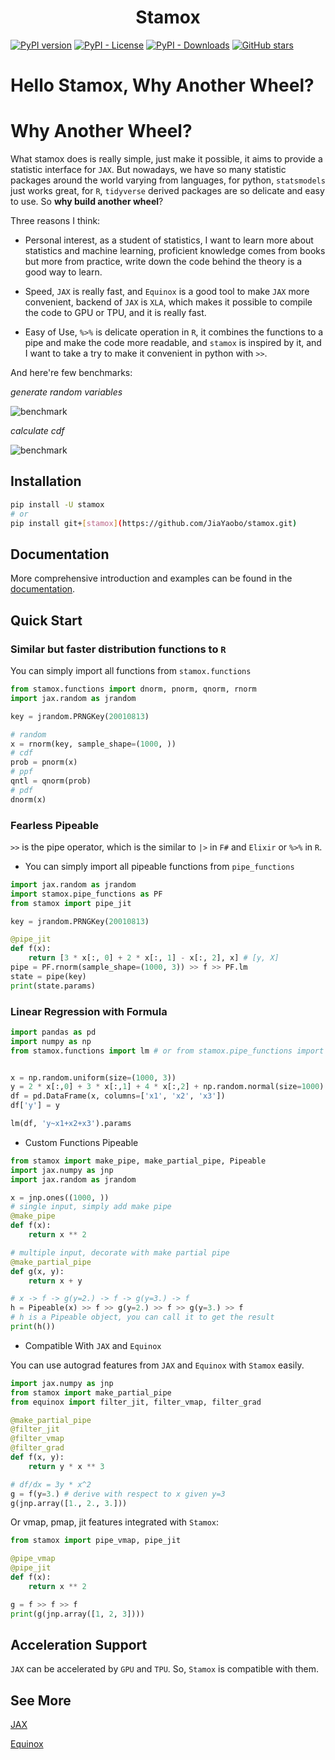 <h1 align='center'>Stamox</h1>

[![PyPI version](https://badge.fury.io/py/stamox.svg)](https://badge.fury.io/py/stamox)
[![PyPI - License](https://img.shields.io/pypi/l/stamox)](https://pypi.org/project/stamox/)
[![PyPI - Downloads](https://img.shields.io/pypi/dm/stamox)](https://pypi.org/project/stamox/)
[![GitHub stars](https://img.shields.io/github/stars/jiayaobo/stamox)]()

# Hello Stamox, Why Another Wheel?


# Why Another Wheel?

What stamox does is really simple, just make it possible, it aims to provide a statistic interface for `JAX`. But nowadays, we have so many statistic packages around the world varying from languages, for python, `statsmodels` just works great, for `R`, `tidyverse` derived packages are so delicate and easy to use. So **why build another wheel**?

Three reasons I think:

* Personal interest, as a student of statistics, I want to learn more about statistics and machine learning, proficient knowledge comes from books but more from practice, write down the code behind the theory is a good way to learn.

* Speed, `JAX` is really fast, and `Equinox` is a good tool to make `JAX` more convenient, backend of `JAX` is `XLA`, which makes it possible to compile the code to GPU or TPU, and it is really fast.

* Easy of Use, `%>%` is delicate operation in `R`, it combines the functions to a pipe and make the code more readable, and `stamox` is inspired by it, and I want to take a try to make it convenient in python with `>>`.

And here're few benchmarks:

*generate random variables*

![benchmark](./benchmark/benchmark1.png)

*calculate cdf*

![benchmark](./benchmark/benchmark2.png)

## Installation

```bash
pip install -U stamox
# or
pip install git+[stamox](https://github.com/JiaYaobo/stamox.git)
```

## Documentation

More comprehensive introduction and examples can be found in the [documentation](https://jiayaobo.github.io/stamox/).

## Quick Start

### Similar but faster distribution functions to `R`

You can simply import all functions from `stamox.functions`

```python
from stamox.functions import dnorm, pnorm, qnorm, rnorm
import jax.random as jrandom

key = jrandom.PRNGKey(20010813)

# random
x = rnorm(key, sample_shape=(1000, ))
# cdf
prob = pnorm(x)
# ppf
qntl = qnorm(prob)
# pdf
dnorm(x)
```

### Fearless Pipeable

`>>` is the pipe operator, which is the similar to `|>` in `F#` and `Elixir` or `%>%` in `R`.

* You can simply import all pipeable functions from `pipe_functions`

```python
import jax.random as jrandom
import stamox.pipe_functions as PF
from stamox import pipe_jit

key = jrandom.PRNGKey(20010813)

@pipe_jit
def f(x):
    return [3 * x[:, 0] + 2 * x[:, 1] - x[:, 2], x] # [y, X]
pipe = PF.rnorm(sample_shape=(1000, 3)) >> f >> PF.lm
state = pipe(key)
print(state.params)
```

### Linear Regression with Formula

```python
import pandas as pd
import numpy as np
from stamox.functions import lm # or from stamox.pipe_functions import lm


x = np.random.uniform(size=(1000, 3))
y = 2 * x[:,0] + 3 * x[:,1] + 4 * x[:,2] + np.random.normal(size=1000)
df = pd.DataFrame(x, columns=['x1', 'x2', 'x3'])
df['y'] = y

lm(df, 'y~x1+x2+x3').params
```

* Custom Functions Pipeable

```python
from stamox import make_pipe, make_partial_pipe, Pipeable
import jax.numpy as jnp
import jax.random as jrandom

x = jnp.ones((1000, ))
# single input, simply add make pipe
@make_pipe
def f(x):
    return x ** 2

# multiple input, decorate with make partial pipe
@make_partial_pipe
def g(x, y):
    return x + y

# x -> f -> g(y=2.) -> f -> g(y=3.) -> f
h = Pipeable(x) >> f >> g(y=2.) >> f >> g(y=3.) >> f
# h is a Pipeable object, you can call it to get the result
print(h())
```

* Compatible With `JAX` and `Equinox`

You can use autograd features from `JAX` and `Equinox` with `Stamox` easily.

```python
import jax.numpy as jnp
from stamox import make_partial_pipe
from equinox import filter_jit, filter_vmap, filter_grad

@make_partial_pipe
@filter_jit
@filter_vmap
@filter_grad
def f(x, y):
    return y * x ** 3

# df/dx = 3y * x^2
g = f(y=3.) # derive with respect to x given y=3
g(jnp.array([1., 2., 3.]))
```

Or vmap, pmap, jit features integrated with `Stamox`:

```python
from stamox import pipe_vmap, pipe_jit

@pipe_vmap
@pipe_jit
def f(x):
    return x ** 2

g = f >> f >> f
print(g(jnp.array([1, 2, 3])))
```

## Acceleration Support

`JAX` can be accelerated by `GPU` and `TPU`. So, `Stamox` is compatible with them.

## See More

[JAX](https://github.com/google/jax)

[Equinox](https://github.com/patrick-kidger/equinox#readme)